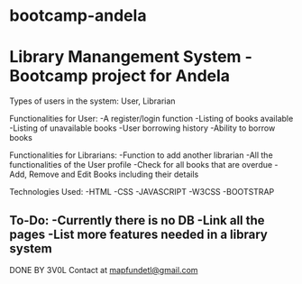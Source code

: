 # bootcamp-andela
# Library Manangement System - Bootcamp project for Andela

Types of users in the system: User, Librarian

Functionalities for User:
-A register/login function
-Listing of books available 
-Listing of unavailable books
-User borrowing history 
-Ability to borrow books

Functionalities for Librarians:
-Function to add another librarian
-All the functionalities of the User profile
-Check for all books that are overdue
-Add, Remove and Edit Books including their details

Technologies Used:
-HTML
-CSS
-JAVASCRIPT
-W3CSS
-BOOTSTRAP

To-Do:
-Currently there is no DB
-Link all the pages
-List more features needed in a library system
-


DONE BY 3V0L
Contact at mapfundetl@gmail.com